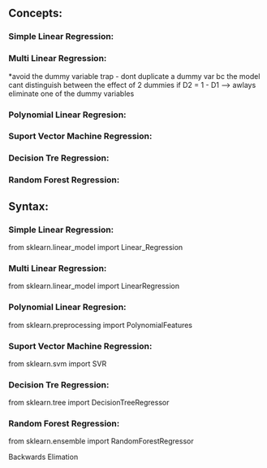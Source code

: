 ## Concepts:

### Simple Linear Regression:

  
  
### Multi Linear Regression:

*avoid the dummy variable trap - dont duplicate a dummy var bc the model cant distinguish between the effect of 2 dummies if D2 = 1 - D1 --> awlays eliminate one of the dummy variables

### Polynomial Linear Regresion:

### Suport Vector Machine Regression:

### Decision Tre Regression:

### Random Forest Regression:


## Syntax:

### Simple Linear Regression:

  from sklearn.linear_model import Linear_Regression

### Multi Linear Regression:

  from sklearn.linear_model import LinearRegression  

### Polynomial Linear Regresion:

  from sklearn.preprocessing import PolynomialFeatures

### Suport Vector Machine Regression:

  from sklearn.svm import SVR

### Decision Tre Regression:

  from sklearn.tree import DecisionTreeRegressor

### Random Forest Regression:

  from sklearn.ensemble import RandomForestRegressor  




Backwards Elimation

